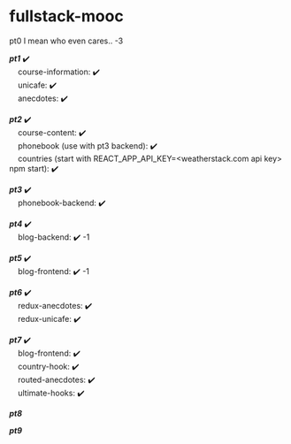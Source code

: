 # fullstack-mooc

pt0
I mean who even cares.. -3

**_pt1_** :heavy_check_mark:<br/>
&nbsp;&nbsp;&nbsp;&nbsp;course-information: :heavy_check_mark:<br/>
&nbsp;&nbsp;&nbsp;&nbsp;unicafe: :heavy_check_mark:<br/>
&nbsp;&nbsp;&nbsp;&nbsp;anecdotes: :heavy_check_mark:<br/>

**_pt2_** :heavy_check_mark:<br/>
&nbsp;&nbsp;&nbsp;&nbsp;course-content: :heavy_check_mark:<br/>
&nbsp;&nbsp;&nbsp;&nbsp;phonebook (use with pt3 backend): :heavy_check_mark:<br/>
&nbsp;&nbsp;&nbsp;&nbsp;countries (start with REACT_APP_API_KEY=&lt;weatherstack.com api key&gt; npm start): :heavy_check_mark:<br/>

**_pt3_** :heavy_check_mark:<br/>
&nbsp;&nbsp;&nbsp;&nbsp;phonebook-backend: :heavy_check_mark:<br />

**_pt4_** :heavy_check_mark:<br/>
&nbsp;&nbsp;&nbsp;&nbsp;blog-backend: :heavy_check_mark: -1<br/>

**_pt5_** :heavy_check_mark:<br/>
&nbsp;&nbsp;&nbsp;&nbsp;blog-frontend: :heavy_check_mark: -1<br/>

**_pt6_** :heavy_check_mark:<br/>
&nbsp;&nbsp;&nbsp;&nbsp;redux-anecdotes: :heavy_check_mark: <br/>
&nbsp;&nbsp;&nbsp;&nbsp;redux-unicafe: :heavy_check_mark: <br/>

**_pt7_** :heavy_check_mark:<br/>
&nbsp;&nbsp;&nbsp;&nbsp;blog-frontend: :heavy_check_mark:<br/>
&nbsp;&nbsp;&nbsp;&nbsp;country-hook: :heavy_check_mark:<br/>
&nbsp;&nbsp;&nbsp;&nbsp;routed-anecdotes: :heavy_check_mark:<br/>
&nbsp;&nbsp;&nbsp;&nbsp;ultimate-hooks: :heavy_check_mark:<br/>

**_pt8_**<br/>

**_pt9_**<br/>
